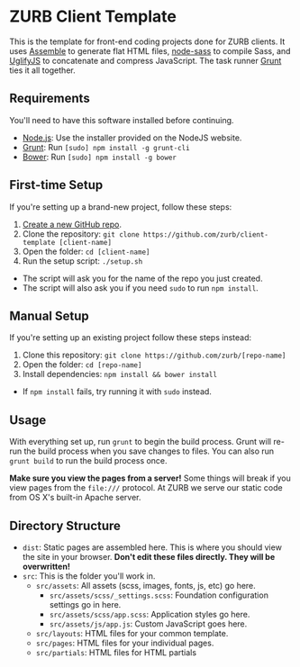 # ZURB Client Template

This is the template for front-end coding projects done for ZURB clients. It uses [Assemble](https://github.com/assemble/assemble) to generate flat HTML files, [node-sass](https://github.com/sass/node-sass) to compile Sass, and [UglifyJS](https://github.com/mishoo/UglifyJS) to concatenate and compress JavaScript. The task runner [Grunt](https://github.com/gruntjs/grunt) ties it all together.

## Requirements

You'll need to have this software installed before continuing.

  - [Node.js](http://nodejs.org): Use the installer provided on the NodeJS website.
  - [Grunt](http://gruntjs.com/): Run `[sudo] npm install -g grunt-cli`
  - [Bower](http://bower.io): Run `[sudo] npm install -g bower`

## First-time Setup

If you're setting up a brand-new project, follow these steps:

1. [Create a new GitHub repo](https://github.com/new`).
2. Clone the repository: `git clone https://github.com/zurb/client-template [client-name]`
3. Open the folder: `cd [client-name]`
4. Run the setup script: `./setup.sh`
  - The script will ask you for the name of the repo you just created.
  - The script will also ask you if you need `sudo` to run `npm install`.

## Manual Setup

If you're setting up an existing project follow these steps instead:

1. Clone this repository: `git clone https://github.com/zurb/[repo-name]`
2. Open the folder: `cd [repo-name]`
3. Install dependencies: `npm install && bower install`
  - If `npm install` fails, try running it with `sudo` instead.

## Usage

With everything set up, run `grunt` to begin the build process. Grunt will re-run the build process when you save changes to files. You can also run `grunt build` to run the build process once.

**Make sure you view the pages from a server!** Some things will break if you view pages from the `file:///` protocol. At ZURB we serve our static code from OS X's built-in Apache server.

## Directory Structure

- `dist`: Static pages are assembled here. This is where you should view the site in your browser. **Don't edit these files directly. They will be overwritten!**
- `src`: This is the folder you'll work in.
  - `src/assets`: All assets (scss, images, fonts, js, etc) go here.
    - `src/assets/scss/_settings.scss`: Foundation configuration settings go in here.
    - `src/assets/scss/app.scss`: Application styles go here.
    - `src/assets/js/app.js`: Custom JavaScript goes here.
  - `src/layouts`: HTML files for your common template.
  - `src/pages`: HTML files for your individual pages.
  - `src/partials`: HTML files for HTML partials

